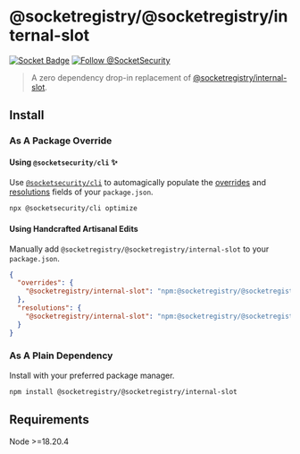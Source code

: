 # @socketregistry/@socketregistry/internal-slot

[![Socket Badge](https://socket.dev/api/badge/npm/package/@socketregistry/@socketregistry/internal-slot)](https://socket.dev/npm/package/@socketregistry/@socketregistry/internal-slot)
[![Follow @SocketSecurity](https://img.shields.io/twitter/follow/SocketSecurity?style=social)](https://twitter.com/SocketSecurity)

> A zero dependency drop-in replacement of
> [@socketregistry/internal-slot](https://www.npmjs.com/package/@socketregistry/internal-slot).

## Install

### As A Package Override

#### Using `@socketsecurity/cli` :sparkles:

Use [`@socketsecurity/cli`](https://www.npmjs.com/package/@socketsecurity/cli)
to automagically populate the
[overrides](https://docs.npmjs.com/cli/v9/configuring-npm/package-json#overrides)
and [resolutions](https://yarnpkg.com/configuration/manifest#resolutions) fields
of your `package.json`.

```sh
npx @socketsecurity/cli optimize
```

#### Using Handcrafted Artisanal Edits

Manually add `@socketregistry/@socketregistry/internal-slot` to your
`package.json`.

```json
{
  "overrides": {
    "@socketregistry/internal-slot": "npm:@socketregistry/@socketregistry/internal-slot@^1"
  },
  "resolutions": {
    "@socketregistry/internal-slot": "npm:@socketregistry/@socketregistry/internal-slot@^1"
  }
}
```

### As A Plain Dependency

Install with your preferred package manager.

```sh
npm install @socketregistry/@socketregistry/internal-slot
```

## Requirements

Node &gt;=18.20.4
